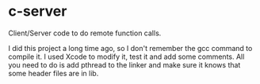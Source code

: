 c-server
========

Client/Server code to do remote function calls.

I did this project a long time ago, so I don't remember the gcc command to compile it. I used Xcode to modify it, test it and add some comments.
All you need to do is add pthread to the linker and make sure it knows that some header files are in lib.